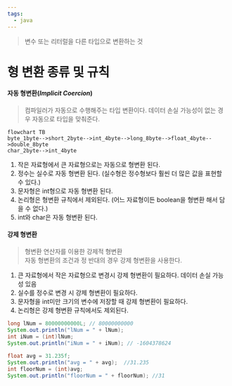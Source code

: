 ```yaml
---
tags:
  - java
---
```

> 변수 또는 리터럴을 다른 타입으로 변환하는 것

# 형 변환 종류 및 규칙
#### 자동 형변환(_Implicit Coercion_)
> 컴파일러가 자동으로 수행해주는 타입 변환이다. 데이터 손실 가능성이 없는 경우 자동으로 타입을 맞춰준다.

```mermaid
flowchart TB
byte_1byte-->short_2byte-->int_4byte-->long_8byte-->float_4byte-->double_8byte
char_2byte-->int_4byte
```

1. 작은 자료형에서 큰 자료형으로는 자동으로 형변환 된다.
2. 정수는 실수로 자동 형변환 된다. (실수형은 정수형보다 훨씬 더 많은 값을 표현할 수 있다.)
3. 문자형은 int형으로 자동 형변환 된다.
4. 논리형은 형변환 규칙에서 제외된다. (어느 자료형이든 boolean을 형변환 해서 담을 수 없다.)
5. int와 char은 자동 형변환 된다.

####  강제 형변환
> 형변환 연산자를 이용한 강제적 형변환<br/>
> 자동 형변환의 조건과 정 반대의 경우 강제 형변환을 사용한다.

1. 큰 자료형에서 작은 자료형으로 변경시 강제 형변환이 필요하다. 데이터 손실 가능성 있음
2. 실수를 정수로 변경 시 강제 형변환이 필요하다.
3. 문자형을 int미만 크기의 변수에 저장할 때 강제 형변환이 필요하다.
4. 논리형은 강제 형변환 규칙에서도 제외된다.

```Java
long lNum = 80000000000L; // 80000000000  
System.out.println("lNum = " + lNum);  
int iNum = (int)lNum;  
System.out.println("iNum = " + iNum); // -1604378624  
  
float avg = 31.235f;  
System.out.println("avg = " + avg);  //31.235
int floorNum = (int)avg;  
System.out.println("floorNum = " + floorNum); //31
```

